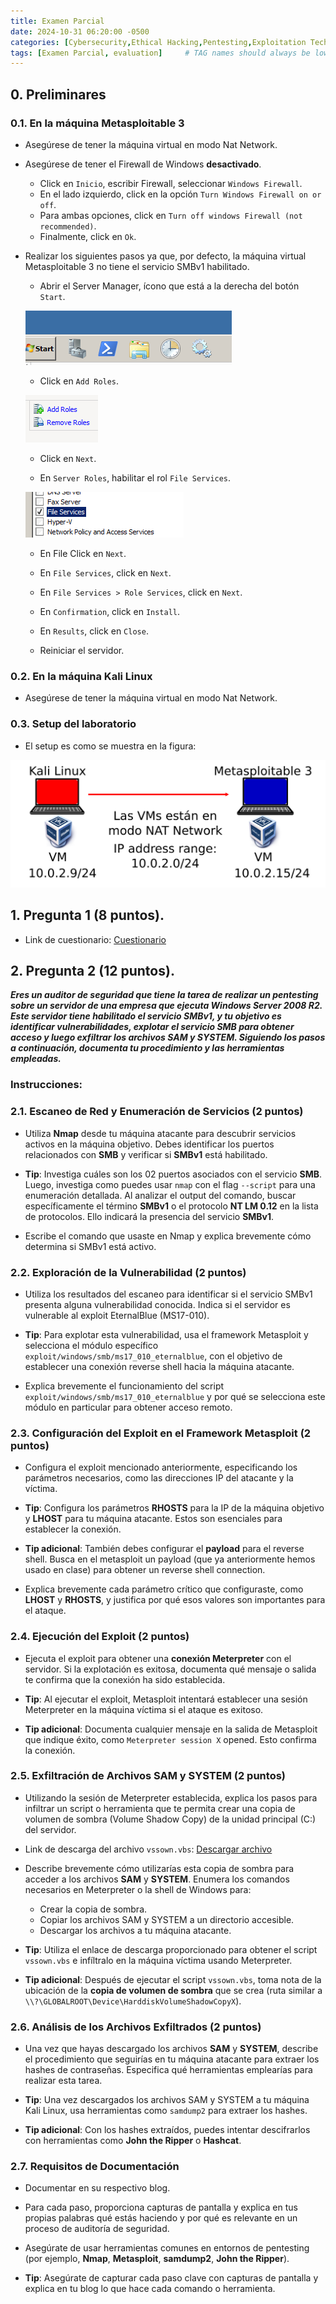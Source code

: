 ```yaml
---
title: Examen Parcial
date: 2024-10-31 06:20:00 -0500
categories: [Cybersecurity,Ethical Hacking,Pentesting,Exploitation Techniques]
tags: [Examen Parcial, evaluation]     # TAG names should always be lowercase
---
```


<!-- <hr style="border: none; height: 10px; background-color: #003b00;" />

# <font color="#87CEEB">Examen Parcial.</font>

<hr style="border: none; height: 10px; background-color: #003b00;" /> -->

## 0. Preliminares

### 0.1. En la máquina Metasploitable 3

- Asegúrese de tener la máquina virtual en modo Nat Network.

- Asegúrese de tener el Firewall de Windows **desactivado**.

  - Click en `Inicio`, escribir Firewall, seleccionar `Windows Firewall`.
  - En el lado izquierdo, click en la opción `Turn Windows Firewall on or off`. 
  - Para ambas opciones, click en `Turn off windows Firewall (not recommended)`.
  - Finalmente, click en `Ok`.

- Realizar los siguientes pasos ya que, por defecto, la máquina virtual Metasploitable 3 no tiene el servicio SMBv1 habilitado.

    - Abrir el Server Manager, ícono que está a la derecha del botón `Start`.

    ![alt text](/assets/images/server-manager.png)

    - Click en `Add Roles`.

    ![alt text](/assets/images/server-manager-add-roles.png)

    - Click en `Next`.

    - En `Server Roles`, habilitar el rol `File Services`.

    ![alt text](/assets/images/server-manager-enable-file-services.png)

    - En File Click en `Next`.

    - En `File Services`, click en `Next`.

    - En `File Services > Role Services`, click en `Next`.

    - En `Confirmation`, click en `Install`.
    - En `Results`, click en `Close`.
    - Reiniciar el servidor.

### 0.2. En la máquina Kali Linux

- Asegúrese de tener la máquina virtual en modo Nat Network.

### 0.3. Setup del laboratorio

- El setup es como se muestra en la figura:

![alt text](/assets/images/setup-lab.png)

## 1. Pregunta 1 (8 puntos).

- Link de cuestionario: [Cuestionario](https://forms.gle/6bN8Yxf9RF3DEzbJ7)


## 2. Pregunta 2 (12 puntos).

  _**Eres un auditor de seguridad que tiene la tarea de realizar un pentesting sobre un servidor de una empresa que ejecuta Windows Server 2008 R2. Este servidor tiene habilitado el servicio SMBv1, y tu objetivo es identificar vulnerabilidades, explotar el servicio SMB para obtener acceso y luego exfiltrar los archivos SAM y SYSTEM. Siguiendo los pasos a continuación, documenta tu procedimiento y las herramientas empleadas.**_

### Instrucciones:

### 2.1. Escaneo de Red y Enumeración de Servicios (2 puntos)

- Utiliza **Nmap** desde tu máquina atacante para descubrir servicios activos en la máquina objetivo. Debes identificar los puertos relacionados con **SMB** y verificar si **SMBv1** está habilitado.

- **Tip**: Investiga cuáles son los 02 puertos asociados con el servicio **SMB**. Luego, investiga como puedes usar `nmap` con el flag `--script` para una enumeración detallada. Al analizar el output del comando, buscar específicamente el término **SMBv1** o el protocolo **NT LM 0.12** en la lista de protocolos. Ello indicará la presencia del servicio **SMBv1**.

- Escribe el comando que usaste en Nmap y explica brevemente cómo determina si SMBv1 está activo.

### 2.2. Exploración de la Vulnerabilidad (2 puntos)

- Utiliza los resultados del escaneo para identificar si el servicio SMBv1 presenta alguna vulnerabilidad conocida. Indica si el servidor es vulnerable al exploit EternalBlue (MS17-010).

- **Tip**: Para explotar esta vulnerabilidad, usa el framework Metasploit y selecciona el módulo específico `exploit/windows/smb/ms17_010_eternalblue`, con el objetivo de establecer una conexión reverse shell hacia la máquina atacante.

- Explica brevemente el funcionamiento del script `exploit/windows/smb/ms17_010_eternalblue` y por qué se selecciona este módulo en particular para obtener acceso remoto.

### 2.3. Configuración del Exploit en el Framework Metasploit (2 puntos)

- Configura el exploit mencionado anteriormente, especificando los parámetros necesarios, como las direcciones IP del atacante y la víctima.

- **Tip**: Configura los parámetros **RHOSTS** para la IP de la máquina objetivo y **LHOST** para tu máquina atacante. Estos son esenciales para establecer la conexión.

- **Tip adicional**: También debes configurar el **payload** para el reverse shell. Busca en el metasploit un payload (que ya anteriormente hemos usado en clase) para obtener un reverse shell connection.

- Explica brevemente cada parámetro crítico que configuraste, como **LHOST** y **RHOSTS**, y justifica por qué esos valores son importantes para el ataque.

### 2.4. Ejecución del Exploit (2 puntos)

- Ejecuta el exploit para obtener una **conexión Meterpreter** con el servidor. Si la explotación es exitosa, documenta qué mensaje o salida te confirma que la conexión ha sido establecida.

- **Tip**: Al ejecutar el exploit, Metasploit intentará establecer una sesión Meterpreter en la máquina víctima si el ataque es exitoso.

- **Tip adicional**: Documenta cualquier mensaje en la salida de Metasploit que indique éxito, como `Meterpreter session X` opened. Esto confirma la conexión.

### 2.5. Exfiltración de Archivos SAM y SYSTEM (2 puntos)

- Utilizando la sesión de Meterpreter establecida, explica los pasos para infiltrar un script o herramienta que te permita crear una copia de volumen de sombra (Volume Shadow Copy) de la unidad principal (C:) del servidor.

- Link de descarga del archivo `vssown.vbs`: [Descargar archivo](/assets/files/vssown.vbs)

- Describe brevemente cómo utilizarías esta copia de sombra para acceder a los archivos **SAM** y **SYSTEM**. Enumera los comandos necesarios en Meterpreter o la shell de Windows para:

  - Crear la copia de sombra.
  - Copiar los archivos SAM y SYSTEM a un directorio accesible.
  - Descargar los archivos a tu máquina atacante.

- **Tip**: Utiliza el enlace de descarga proporcionado para obtener el script `vssown.vbs` e infíltralo en la máquina víctima usando Meterpreter.

- **Tip adicional**: Después de ejecutar el script `vssown.vbs`, toma nota de la ubicación de la **copia de volumen de sombra** que se crea (ruta similar a `\\?\GLOBALROOT\Device\HarddiskVolumeShadowCopyX`).

### 2.6. Análisis de los Archivos Exfiltrados (2 puntos)

- Una vez que hayas descargado los archivos **SAM** y **SYSTEM**, describe el procedimiento que seguirías en tu máquina atacante para extraer los hashes de contraseñas. Especifica qué herramientas emplearías para realizar esta tarea.

- **Tip**: Una vez descargados los archivos SAM y SYSTEM a tu máquina Kali Linux, usa herramientas como `samdump2` para extraer los hashes.

- **Tip adicional**: Con los hashes extraídos, puedes intentar descifrarlos con herramientas como **John the Ripper** o **Hashcat**.

### 2.7. Requisitos de Documentación

- Documentar en su respectivo blog.

- Para cada paso, proporciona capturas de pantalla y explica en tus propias palabras qué estás haciendo y por qué es relevante en un proceso de auditoría de seguridad.

- Asegúrate de usar herramientas comunes en entornos de pentesting (por ejemplo, **Nmap**, **Metasploit**, **samdump2**, **John the Ripper**).

- **Tip**: Asegúrate de capturar cada paso clave con capturas de pantalla y explica en tu blog lo que hace cada comando o herramienta.

<!-- - **Consejo**: Piensa en cómo documentarías el proceso para que alguien sin conocimientos previos entienda tu flujo de trabajo. Enfócate en los objetivos y en el impacto de cada paso dentro del proceso de auditoría de seguridad -->